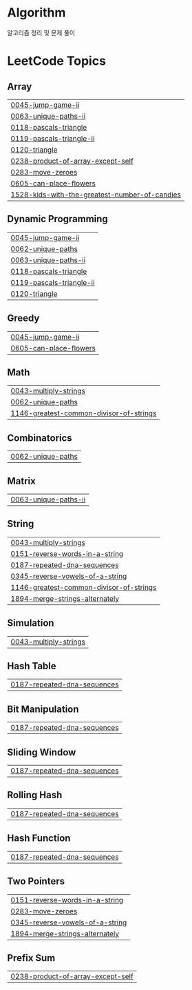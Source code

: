 # Algorithm
알고리즘 정리 및 문제 풀이

<!---LeetCode Topics Start-->
# LeetCode Topics
## Array
|  |
| ------- |
| [0045-jump-game-ii](https://github.com/ansh941/Algorithm/tree/master/0045-jump-game-ii) |
| [0063-unique-paths-ii](https://github.com/ansh941/Algorithm/tree/master/0063-unique-paths-ii) |
| [0118-pascals-triangle](https://github.com/ansh941/Algorithm/tree/master/0118-pascals-triangle) |
| [0119-pascals-triangle-ii](https://github.com/ansh941/Algorithm/tree/master/0119-pascals-triangle-ii) |
| [0120-triangle](https://github.com/ansh941/Algorithm/tree/master/0120-triangle) |
| [0238-product-of-array-except-self](https://github.com/ansh941/Algorithm/tree/master/0238-product-of-array-except-self) |
| [0283-move-zeroes](https://github.com/ansh941/Algorithm/tree/master/0283-move-zeroes) |
| [0605-can-place-flowers](https://github.com/ansh941/Algorithm/tree/master/0605-can-place-flowers) |
| [1528-kids-with-the-greatest-number-of-candies](https://github.com/ansh941/Algorithm/tree/master/1528-kids-with-the-greatest-number-of-candies) |
## Dynamic Programming
|  |
| ------- |
| [0045-jump-game-ii](https://github.com/ansh941/Algorithm/tree/master/0045-jump-game-ii) |
| [0062-unique-paths](https://github.com/ansh941/Algorithm/tree/master/0062-unique-paths) |
| [0063-unique-paths-ii](https://github.com/ansh941/Algorithm/tree/master/0063-unique-paths-ii) |
| [0118-pascals-triangle](https://github.com/ansh941/Algorithm/tree/master/0118-pascals-triangle) |
| [0119-pascals-triangle-ii](https://github.com/ansh941/Algorithm/tree/master/0119-pascals-triangle-ii) |
| [0120-triangle](https://github.com/ansh941/Algorithm/tree/master/0120-triangle) |
## Greedy
|  |
| ------- |
| [0045-jump-game-ii](https://github.com/ansh941/Algorithm/tree/master/0045-jump-game-ii) |
| [0605-can-place-flowers](https://github.com/ansh941/Algorithm/tree/master/0605-can-place-flowers) |
## Math
|  |
| ------- |
| [0043-multiply-strings](https://github.com/ansh941/Algorithm/tree/master/0043-multiply-strings) |
| [0062-unique-paths](https://github.com/ansh941/Algorithm/tree/master/0062-unique-paths) |
| [1146-greatest-common-divisor-of-strings](https://github.com/ansh941/Algorithm/tree/master/1146-greatest-common-divisor-of-strings) |
## Combinatorics
|  |
| ------- |
| [0062-unique-paths](https://github.com/ansh941/Algorithm/tree/master/0062-unique-paths) |
## Matrix
|  |
| ------- |
| [0063-unique-paths-ii](https://github.com/ansh941/Algorithm/tree/master/0063-unique-paths-ii) |
## String
|  |
| ------- |
| [0043-multiply-strings](https://github.com/ansh941/Algorithm/tree/master/0043-multiply-strings) |
| [0151-reverse-words-in-a-string](https://github.com/ansh941/Algorithm/tree/master/0151-reverse-words-in-a-string) |
| [0187-repeated-dna-sequences](https://github.com/ansh941/Algorithm/tree/master/0187-repeated-dna-sequences) |
| [0345-reverse-vowels-of-a-string](https://github.com/ansh941/Algorithm/tree/master/0345-reverse-vowels-of-a-string) |
| [1146-greatest-common-divisor-of-strings](https://github.com/ansh941/Algorithm/tree/master/1146-greatest-common-divisor-of-strings) |
| [1894-merge-strings-alternately](https://github.com/ansh941/Algorithm/tree/master/1894-merge-strings-alternately) |
## Simulation
|  |
| ------- |
| [0043-multiply-strings](https://github.com/ansh941/Algorithm/tree/master/0043-multiply-strings) |
## Hash Table
|  |
| ------- |
| [0187-repeated-dna-sequences](https://github.com/ansh941/Algorithm/tree/master/0187-repeated-dna-sequences) |
## Bit Manipulation
|  |
| ------- |
| [0187-repeated-dna-sequences](https://github.com/ansh941/Algorithm/tree/master/0187-repeated-dna-sequences) |
## Sliding Window
|  |
| ------- |
| [0187-repeated-dna-sequences](https://github.com/ansh941/Algorithm/tree/master/0187-repeated-dna-sequences) |
## Rolling Hash
|  |
| ------- |
| [0187-repeated-dna-sequences](https://github.com/ansh941/Algorithm/tree/master/0187-repeated-dna-sequences) |
## Hash Function
|  |
| ------- |
| [0187-repeated-dna-sequences](https://github.com/ansh941/Algorithm/tree/master/0187-repeated-dna-sequences) |
## Two Pointers
|  |
| ------- |
| [0151-reverse-words-in-a-string](https://github.com/ansh941/Algorithm/tree/master/0151-reverse-words-in-a-string) |
| [0283-move-zeroes](https://github.com/ansh941/Algorithm/tree/master/0283-move-zeroes) |
| [0345-reverse-vowels-of-a-string](https://github.com/ansh941/Algorithm/tree/master/0345-reverse-vowels-of-a-string) |
| [1894-merge-strings-alternately](https://github.com/ansh941/Algorithm/tree/master/1894-merge-strings-alternately) |
## Prefix Sum
|  |
| ------- |
| [0238-product-of-array-except-self](https://github.com/ansh941/Algorithm/tree/master/0238-product-of-array-except-self) |
<!---LeetCode Topics End-->